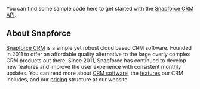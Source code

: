 You can find some sample code here to get started with the <a href="https://www.snapforce.com/crm/SnapforceCRM-API-Documentation.pdf" title="Snapforce CRM API">Snapforce CRM API</a>.

<h2>About Snapforce</h2>
<a href="https://www.snapforce.com/" title="Snapforce CRM">Snapforce CRM</a> is a simple yet robust cloud based CRM software. Founded in 2011 to offer an affordable quality alternative to the large overly complex CRM products out there. Since 2011, Snapforce has continued to develop new features and improve the user experience with consistent monthly updates. You can read more about <a href="https://www.snapforce.com/what-is-crm/" title="What is CRM">CRM software</a>, the <a href="https://www.snapforce.com/crm/features/" title="Features">features</a> our CRM includes, and our <a href="https://www.snapforce.com/crm/configure/" title="Pricing">pricing</a> structure at our website.
